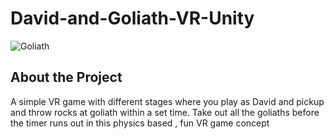 # David-and-Goliath-VR-Unity
![Goliath](https://github.com/user-attachments/assets/05f15218-0777-4224-b639-be053cbffbe5)

## About the Project

A simple VR game with different stages where you play as David and pickup and throw rocks at goliath within a set time. Take out all the goliaths before the timer runs out in this physics based , fun VR game concept

